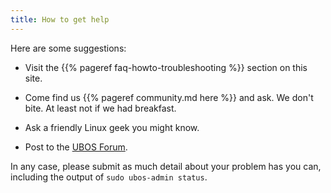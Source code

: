 ```yaml
---
title: How to get help
---
```


Here are some suggestions:

* Visit the {{% pageref faq-howto-troubleshooting %}} section on this site.

* Come find us {{% pageref community.md here %}} and ask. We don't bite. At least not
  if we had breakfast.

* Ask a friendly Linux geek you might know.

* Post to the [UBOS Forum](https://forum.ubos.net/).

In any case, please submit as much detail about your problem has you can, including
the output of ``sudo ubos-admin status``.
